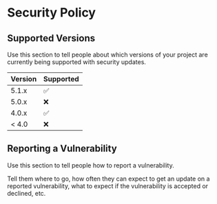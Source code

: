 # Security Policy## Supported VersionsUse this section to tell people about which versions of your project arecurrently being supported with security updates.| Version | Supported          || ------- | ------------------ || 5.1.x   | :white_check_mark: || 5.0.x   | :x:                || 4.0.x   | :white_check_mark: || < 4.0   | :x:                |## Reporting a VulnerabilityUse this section to tell people how to report a vulnerability.Tell them where to go, how often they can expect to get an update on areported vulnerability, what to expect if the vulnerability is accepted ordeclined, etc.